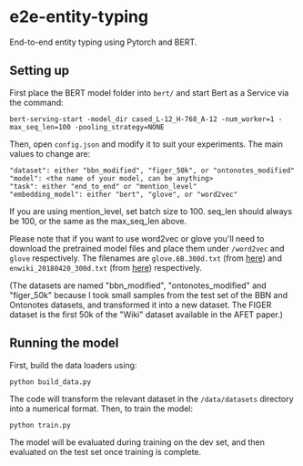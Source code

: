 # e2e-entity-typing
End-to-end entity typing using Pytorch and BERT.

## Setting up

First place the BERT model folder into `bert/` and start Bert as a Service via the command: 

    bert-serving-start -model_dir cased_L-12_H-768_A-12 -num_worker=1 -max_seq_len=100 -pooling_strategy=NONE
    
   
Then, open `config.json` and modify it to suit your experiments. The main values to change are:

    "dataset": either "bbn_modified", "figer_50k", or "ontonotes_modified"
    "model": <the name of your model, can be anything>
    "task": either "end_to_end" or "mention_level"
    "embedding_model": either "bert", "glove", or "word2vec"

If you are using mention_level, set batch size to 100. seq_len should always be 100, or the same as the max_seq_len above.

Please note that if you want to use word2vec or glove you'll need to download the pretrained model files and place them under `/word2vec` and `glove` respectively. The filenames are `glove.6B.300d.txt` (from [here](https://nlp.stanford.edu/projects/glove/)) and `enwiki_20180420_300d.txt` (from [here](https://wikipedia2vec.github.io/wikipedia2vec/pretrained/)) respectively.

(The datasets are named "bbn_modified", "ontonotes_modified" and "figer_50k" because I took small samples from the test set of the BBN and Ontonotes datasets, and transformed it into a new dataset. The FIGER dataset is the first 50k of the "Wiki" dataset available in the AFET paper.)

## Running the model

First, build the data loaders using:

    python build_data.py
    
The code will transform the relevant dataset in the `/data/datasets` directory into a numerical format. Then, to train the model:

    python train.py

The model will be evaluated during training on the dev set, and then evaluated on the test set once training is complete.
